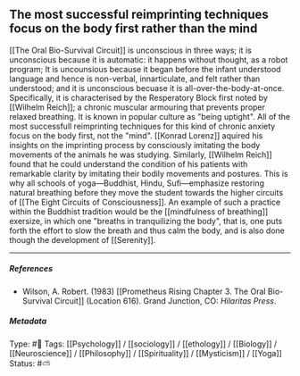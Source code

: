 ## The most successful reimprinting techniques focus on the body first rather than the mind  # 

[[The Oral Bio-Survival Circuit]] is unconscious in three ways; it is unconscious because it is automatic: it happens without thought, as a robot program; It is uncounsious because it began before the infant understood language and hence is non-verbal, innarticulate, and felt rather than understood; and it is unconscious becuase it is all-over-the-body-at-once. Specifically, it is characterised by the Resperatory Block first noted by [[Wilhelm Reich]]; a chronic muscular armouring that prevents proper relaxed breathing. It is known in popular culture as "being uptight". All of the most successfull reimprinting techniques for this kind of chronic anxiety focus on the body first, not the "mind". [[Konrad Lorenz]] aquired his insights on the imprinting process by consciously imitating the body movements of the animals he was studying. Similarly, [[Wilhelm Reich]] found that he could understand the condition of his patients with remarkable clarity by imitating their bodily movements and postures. This is why all schools of yoga—Buddhist, Hindu, Sufi—emphasize restoring natural breathing before they move the student towards the higher circuits of [[The Eight Circuits of Consciousness]]. An example of such a practice within the Buddhist tradition would be the [[mindfulness of breathing]] exersize, in which one "breaths in tranquilizing the body", that is, one puts forth the effort to slow the breath and thus calm the body, and is also done though the development of [[Serenity]].

___

##### References

- Wilson, A. Robert. (1983) [[Prometheus Rising Chapter 3. The Oral Bio-Survival Circuit]] (Location 616). Grand Junction, CO: _Hilaritas Press_.

##### Metadata

Type: #🔴 
Tags: [[Psychology]] / [[sociology]] / [[ethology]] / [[Biology]] / [[Neuroscience]] / [[Philosophy]] / [[Spirituality]] / [[Mysticism]] / [[Yoga]]
Status: #⛅️ 